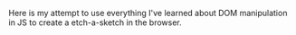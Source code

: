 Here is my attempt to use everything I've learned about DOM manipulation in JS to create a etch-a-sketch in the browser. 
